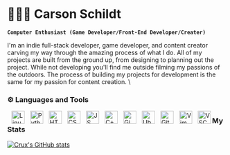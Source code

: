 # 🧗🏻‍♂ Carson Schildt

**`Computer Enthusiast (Game Developer/Front-End Developer/Creater)`**

I'm an indie full-stack developer, game developer, and content creator carving my way through the amazing process of what I do. All of my projects are built from the ground up, from designing to planning out the project. While not developing you'll find me outside filming my passions of the outdoors. The process of building my projects for development is the same for my passion for content creation. \

### ⚙ Languages and Tools

 <img align="left" alt="Linux" width="30px" style="padding-left:10px;" src="https://cdn.jsdelivr.net/gh/devicons/devicon/icons/linux/linux-original.svg" /> 
 <img align="left" alt="Python" width="30px" style="padding-left:10px;" src="https://cdn.jsdelivr.net/gh/devicons/devicon/icons/python/python-original.svg" />
 <img align="left" alt="HTML" width="30px" style="padding-left:10px;" src="https://cdn.jsdelivr.net/gh/devicons/devicon/icons/html5/html5-original.svg" />
 <img align="left" alt="CSS" width="30px" style="padding-left:10px;" src="https://cdn.jsdelivr.net/gh/devicons/devicon/icons/css3/css3-original.svg" />
 <img align="left" alt="JS" width="30px" style="padding-left:10px;" src="https://cdn.jsdelivr.net/gh/devicons/devicon/icons/javascript/javascript-original.svg" />
 <img align="left" alt="C++" width="30px" style="padding-left:10px;" src="https://cdn.jsdelivr.net/gh/devicons/devicon/icons/cplusplus/cplusplus-original.svg" />
 <img align="left" alt="Gimp" width="30px" style="padding-left:10px;" src="https://cdn.jsdelivr.net/gh/devicons/devicon/icons/gimp/gimp-original.svg" />
 <img align="left" alt="Ubuntu" width="30px" style="padding-left:10px;" src="https://cdn.jsdelivr.net/gh/devicons/devicon/icons/ubuntu/ubuntu-plain-wordmark.svg" />
 <img align="left" alt="Git" width="30px" style="padding-left:10px;" src="https://cdn.jsdelivr.net/gh/devicons/devicon/icons/git/git-original.svg" />
 <img align="left" alt="Vim" width="30px" style="padding-left:10px;" src="https://cdn.jsdelivr.net/gh/devicons/devicon/icons/vim/vim-original.svg" />
  <img align="left" alt="VSCode" width="30px" style="padding-left:10px;" src="https://cdn.jsdelivr.net/gh/devicons/devicon/icons/vscode/vscode-original.svg" />

##

### My Stats

[![Crux's GitHub stats](https://github-readme-stats.vercel.app/api?username=CruxSchildt&theme=gruvbox&show_icons=true)](https://github.com/anuraghazra/github-readme-stats)
 
 
